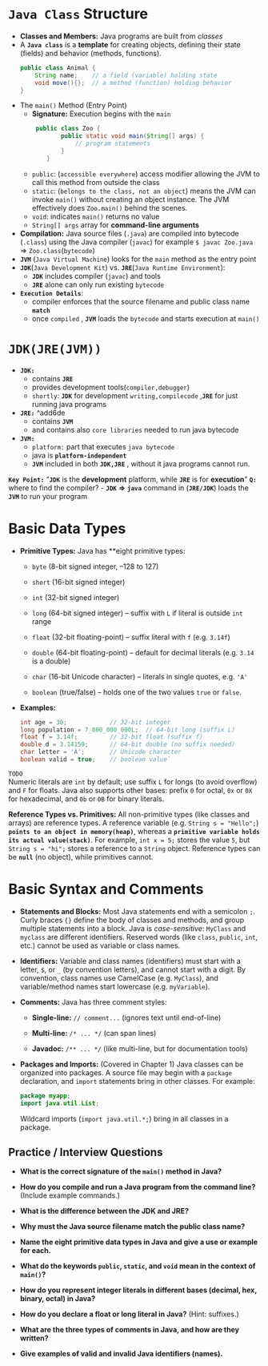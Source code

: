 # `Java Class` Structure

- **Classes and Members:** Java programs are built from _classes_
- A **`Java class`** is a **template** for creating objects, defining their state (fields) and behavior (methods, functions).
	```java
	public class Animal {
	    String name;    // a field (variable) holding state
	    void move(){};  // a method (function) holding behavior
	}
	```
- The `main()` Method (Entry Point)
	- **Signature:** Execution begins with the `main`
		``` java 
		 public class Zoo {
				public static void main(String[] args) {
					// program statements
				}
			}
		 ```
	- `public`: (`accessible everywhere`) access modifier allowing the JVM to call this method from outside the class 
	- `static`: (`belongs to the class, not an object`) means the JVM can invoke `main()` without creating an object instance. The JVM effectively does `Zoo.main()` behind the scenes.
	- `void`: indicates `main()` returns no value
	- `String[] args` array for **command-line arguments**
- **Compilation:** Java source files (`.java`) are compiled into bytecode (`.class`) using the Java compiler (`javac`) for example `$ javac Zoo.java` => `Zoo.class`(`bytecode`)
- **`JVM`** (`Java Virtual Machine`) looks for the `main` method as the entry point
- **`JDK`**(`Java Development Kit`) vs. **`JRE`**(`Java Runtime Environment`):
	- **`JDK`** includes compiler (`javac`) and tools
	- **`JRE`** alone can only run existing `bytecode` 
- **`Execution Details`**:
	- compiler enforces that the source filename and public class name **`match`** 
	- once `compiled` , **`JVM`** loads the `bytecode`  and starts execution at `main()`

# **`JDK(JRE(JVM))`** 

- **`JDK:`**
	- contains **`JRE`**
	- provides development tools(`compiler,debugger`)
	- `shortly`: **`JDK`** for development `writing,compilecode` ,**`JRE`** for just running java programs
- **`JRE:`** ^add6de
	- contains **`JVM`**
	- and contains also `core libraries` needed to run java bytecode
- **`JVM:`**
	- `platform:` part that executes `java bytecode`
	- java is **`platform-independent`**
	- **`JVM`** included in both **`JDK,JRE`** , without it java programs cannot run.
	
**`Key Point:`** “**`JDK`** is the **development** platform, while **`JRE`** is for **execution**”
**`Q:`** where to find the compiler?
	- **`JDK`** **=>**  **`java`** command in (**`JRE/JDK`**) loads the **`JVM`** to run your program

# Basic Data Types

- **Primitive Types:** Java has **eight primitive types:
    
    - `byte` (8-bit signed integer, –128 to 127)
        
    - `short` (16-bit signed integer)
        
    - `int` (32-bit signed integer)
        
    - `long` (64-bit signed integer) – suffix with `L` if literal is outside `int` range
        
    - `float` (32-bit floating-point) – suffix literal with `f` (e.g. `3.14f`)
        
    - `double` (64-bit floating-point) – default for decimal literals (e.g. `3.14` is a double)
        
    - `char` (16-bit Unicode character) – literals in single quotes, e.g. `'A'`
        
    - `boolean` (true/false) – holds one of the two values `true` or `false`.
        
- **Examples:**
	```java
	int age = 30;            // 32-bit integer
	long population = 7_800_000_000L;  // 64-bit long (suffix L)
	float f = 3.14f;         // 32-bit float (suffix f)
	double d = 3.14159;      // 64-bit double (no suffix needed)
	char letter = 'A';       // Unicode character
	boolean valid = true;    // boolean value`
	```
`TODO`    
Numeric literals are `int` by default; use suffix `L` for longs (to avoid overflow) and `F` for floats. Java also supports other bases: prefix `0` for octal, `0x` or `0X` for hexadecimal, and `0b` or `0B` for binary literals.

**Reference Types vs. Primitives:** All non-primitive types (like classes and arrays) are reference types. A reference variable (e.g. `String s = "Hello";`) **`points to an object in memory(heap)`**, whereas a **`primitive variable holds its actual value(stack)`**. For example, `int x = 5;` stores the value `5`, but `String s = "hi";` stores a reference to a `String` object. Reference types can be **`null`** (no object), while primitives cannot.
# Basic Syntax and Comments

- **Statements and Blocks:** Most Java statements end with a semicolon `;`. Curly braces `{}` define the body of classes and methods, and group multiple statements into a block. Java is _case-sensitive_: `MyClass` and `myclass` are different identifiers. Reserved words (like `class`, `public`, `int`, etc.) cannot be used as variable or class names.
    
- **Identifiers:** Variable and class names (identifiers) must start with a letter, `$`, or `_` (by convention letters), and cannot start with a digit. By convention, class names use CamelCase (e.g. `MyClass`), and variable/method names start lowercase (e.g. `myVariable`).
    
- **Comments:** Java has three comment styles:
    
    - **Single-line:** `// comment...` (ignores text until end-of-line)
        
    - **Multi-line:** `/* ... */` (can span lines)
        
    - **Javadoc:** `/** ... */` (like multi-line, but for documentation tools)

- **Packages and Imports:** (Covered in Chapter 1) Java classes can be organized into packages. A source file may begin with a `package` declaration, and `import` statements bring in other classes. For example:

    ```java
    package myapp; 
    import java.util.List;
	```
    
    Wildcard imports (`import java.util.*;`) bring in all classes in a package. 
## Practice / Interview Questions

- **What is the correct signature of the `main()` method in Java?**
    
- **How do you compile and run a Java program from the command line?** (Include example commands.)
    
- **What is the difference between the JDK and JRE?**
    
- **Why must the Java source filename match the public class name?**
    
- **Name the eight primitive data types in Java and give a use or example for each.**
    
- **What do the keywords `public`, `static`, and `void` mean in the context of `main()`?**
    
- **How do you represent integer literals in different bases (decimal, hex, binary, octal) in Java?**
    
- **How do you declare a float or long literal in Java?** (Hint: suffixes.)
    
- **What are the three types of comments in Java, and how are they written?**
    
- **Give examples of valid and invalid Java identifiers (names).**
